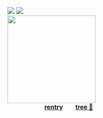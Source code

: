 ![](https://komarev.com/ghpvc/?username=massofthefermentingdregs&style=flat-square&color=blue&label=visitors) <img src="https://i.imgur.com/n3eduH9.gif" /> <br>
<img src="https://i.pinimg.com/originals/b1/e4/81/b1e4817ede90886cc2efd7143c60fa98.gif" width="200" />  <br>  <a href="https://cat.atabook.org/" style="color: white;"> **atabook**</a>⠀ ⠀ <a href="https://rentry.co/isopod">**rentry**</a>⠀ ⠀ <a href="https://colormytree.me/2024/01JE69E0RKFRSKHAFP7EAMQP8E">**tree 🎄**</a> 

